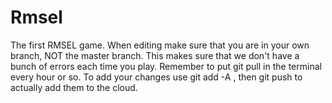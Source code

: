 # Rmsel
The first RMSEL game.
When editing make sure that you are in your own branch, NOT the master branch.
This makes sure that we don't have a bunch of errors each time you play.
Remember to put git pull in the terminal every hour or so.
To add your changes use git add -A , then git push to actually add them to the cloud.
